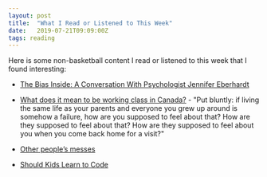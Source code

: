 ```yaml
---
layout: post
title:  "What I Read or Listened to This Week"
date:   2019-07-21T09:09:00Z
tags: reading
---
```

Here is some non-basketball content I read or listened to this week that I found interesting:


* [The Bias Inside: A Conversation With Psychologist Jennifer Eberhardt](https://behavioralscientist.org/the-bias-inside-a-conversation-with-psychologist-jennifer-eberhardt/)

* [What does it mean to be working class in Canada?](https://www.macleans.ca/society/what-does-it-mean-to-be-working-class-in-canada/) - "Put bluntly: if living the same life as your parents and everyone you grew up around is somehow a failure, how are you supposed to feel about that? How are they supposed to feel about that? How are they supposed to feel about you when you come back home for a visit?"

* [Other people’s messes](https://blog.jessitron.com/2019/07/21/other-peoples-messes/)

* [Should Kids Learn to Code](https://twitter.com/EricTopol/status/1151905633920094208)
